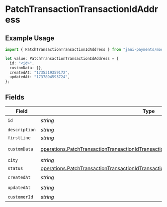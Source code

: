 # PatchTransactionTransactionIdAddress

## Example Usage

```typescript
import { PatchTransactionTransactionIdAddress } from "jani-payments/models/operations";

let value: PatchTransactionTransactionIdAddress = {
  id: "<id>",
  customData: {},
  createdAt: "1735319359172",
  updatedAt: "1737894593724",
};
```

## Fields

| Field                                                                                                                                                                                        | Type                                                                                                                                                                                         | Required                                                                                                                                                                                     | Description                                                                                                                                                                                  |
| -------------------------------------------------------------------------------------------------------------------------------------------------------------------------------------------- | -------------------------------------------------------------------------------------------------------------------------------------------------------------------------------------------- | -------------------------------------------------------------------------------------------------------------------------------------------------------------------------------------------- | -------------------------------------------------------------------------------------------------------------------------------------------------------------------------------------------- |
| `id`                                                                                                                                                                                         | *string*                                                                                                                                                                                     | :heavy_check_mark:                                                                                                                                                                           | N/A                                                                                                                                                                                          |
| `description`                                                                                                                                                                                | *string*                                                                                                                                                                                     | :heavy_minus_sign:                                                                                                                                                                           | N/A                                                                                                                                                                                          |
| `firstLine`                                                                                                                                                                                  | *string*                                                                                                                                                                                     | :heavy_minus_sign:                                                                                                                                                                           | N/A                                                                                                                                                                                          |
| `customData`                                                                                                                                                                                 | [operations.PatchTransactionTransactionIdTransactionsResponseCustomData](../../models/operations/patchtransactiontransactionidtransactionsresponsecustomdata.md)                             | :heavy_check_mark:                                                                                                                                                                           | Any valid JSON value                                                                                                                                                                         |
| `city`                                                                                                                                                                                       | *string*                                                                                                                                                                                     | :heavy_minus_sign:                                                                                                                                                                           | N/A                                                                                                                                                                                          |
| `status`                                                                                                                                                                                     | [operations.PatchTransactionTransactionIdTransactionsResponse200ApplicationJSONStatus](../../models/operations/patchtransactiontransactionidtransactionsresponse200applicationjsonstatus.md) | :heavy_minus_sign:                                                                                                                                                                           | N/A                                                                                                                                                                                          |
| `createdAt`                                                                                                                                                                                  | *string*                                                                                                                                                                                     | :heavy_check_mark:                                                                                                                                                                           | N/A                                                                                                                                                                                          |
| `updatedAt`                                                                                                                                                                                  | *string*                                                                                                                                                                                     | :heavy_check_mark:                                                                                                                                                                           | N/A                                                                                                                                                                                          |
| `customerId`                                                                                                                                                                                 | *string*                                                                                                                                                                                     | :heavy_minus_sign:                                                                                                                                                                           | N/A                                                                                                                                                                                          |